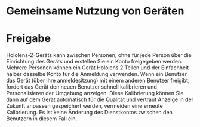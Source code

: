 # <a name="device-sharing"></a>Gemeinsame Nutzung von Geräten


# <a name="session-sharing"></a>Freigabe

Hololens-2-Geräts kann zwischen Personen, ohne für jede Person über die Einrichtung des Geräts und erstellen Sie ein Konto freigegeben werden. Mehrere Personen können ein Gerät Hololens 2 Teilen und der Einfachheit halber dasselbe Konto für die Anmeldung verwenden. Wenn ein Benutzer das Gerät (über ihre anmeldesitzung) mit einem anderen Benutzer freigibt, fordert das Gerät den neuen Benutzer schnell kalibrieren und Personalisieren der Umgebung anzeigen. Diese Kalibrierung können Sie dann auf dem Gerät automatisch für die Qualität und vertraut Anzeige in der Zukunft anpassen gespeichert werden, vermeiden eine erneute Kalibrierung. Es ist keine Änderung des Dienstkontos zwischen den Benutzern in diesem Fall ein. 
